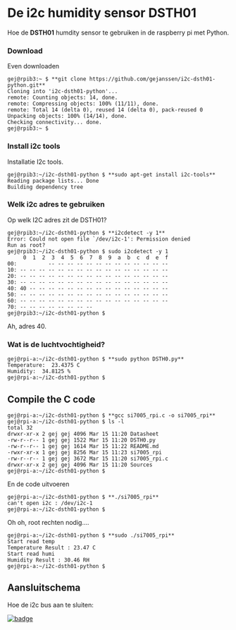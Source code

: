 # De i2c humidity sensor DSTH01

Hoe de **DSTH01** humdity sensor te gebruiken in de raspberry pi met Python.

### Download

Even downloaden

	gej@rpib3:~ $ **git clone https://github.com/gejanssen/i2c-dsth01-python.git**
	Cloning into 'i2c-dsth01-python'...
	remote: Counting objects: 14, done.
	remote: Compressing objects: 100% (11/11), done.
	remote: Total 14 (delta 0), reused 14 (delta 0), pack-reused 0
	Unpacking objects: 100% (14/14), done.
	Checking connectivity... done.
	gej@rpib3:~ $ 

### Install i2c tools

Installatie I2c tools.

	gej@rpib3:~/i2c-dsth01-python $ **sudo apt-get install i2c-tools**
	Reading package lists... Done
	Building dependency tree       


### Welk i2c adres te gebruiken

Op welk I2C adres zit de DSTH01?

	gej@rpib3:~/i2c-dsth01-python $ **i2cdetect -y 1**
	Error: Could not open file `/dev/i2c-1': Permission denied
	Run as root?
	gej@rpib3:~/i2c-dsth01-python $ sudo i2cdetect -y 1
	     0  1  2  3  4  5  6  7  8  9  a  b  c  d  e  f
	00:          -- -- -- -- -- -- -- -- -- -- -- -- -- 
	10: -- -- -- -- -- -- -- -- -- -- -- -- -- -- -- -- 
	20: -- -- -- -- -- -- -- -- -- -- -- -- -- -- -- -- 
	30: -- -- -- -- -- -- -- -- -- -- -- -- -- -- -- -- 
	40: 40 -- -- -- -- -- -- -- -- -- -- -- -- -- -- -- 
	50: -- -- -- -- -- -- -- -- -- -- -- -- -- -- -- -- 
	60: -- -- -- -- -- -- -- -- -- -- -- -- -- -- -- -- 
	70: -- -- -- -- -- -- -- --                         
	gej@rpib3:~/i2c-dsth01-python $ 

Ah, adres 40.

### Wat is de luchtvochtigheid?

	gej@rpi-a:~/i2c-dsth01-python $ **sudo python DSTH0.py**
	Temperature:  23.4375 C
	Humidity:  34.8125 %
	gej@rpi-a:~/i2c-dsth01-python $

## Compile the C code

	gej@rpi-a:~/i2c-dsth01-python $ **gcc si7005_rpi.c -o si7005_rpi**
	gej@rpi-a:~/i2c-dsth01-python $ ls -l
	total 32
	drwxr-xr-x 2 gej gej 4096 Mar 15 11:20 Datasheet
	-rw-r--r-- 1 gej gej 1522 Mar 15 11:20 DSTH0.py
	-rw-r--r-- 1 gej gej 1614 Mar 15 11:22 README.md
	-rwxr-xr-x 1 gej gej 8256 Mar 15 11:23 si7005_rpi
	-rw-r--r-- 1 gej gej 3672 Mar 15 11:20 si7005_rpi.c
	drwxr-xr-x 2 gej gej 4096 Mar 15 11:20 Sources
	gej@rpi-a:~/i2c-dsth01-python $

En de code uitvoeren

	gej@rpi-a:~/i2c-dsth01-python $ **./si7005_rpi**
	can't open i2c : /dev/i2c-1
	gej@rpi-a:~/i2c-dsth01-python $

Oh oh, root rechten nodig....

	gej@rpi-a:~/i2c-dsth01-python $ **sudo ./si7005_rpi**
	Start read temp
	Temperature Result : 23.47 C
	Start read humi
	Humidity Result : 30.46 RH
	gej@rpi-a:~/i2c-dsth01-python $


## Aansluitschema

Hoe de i2c bus aan te sluiten:


[![badge](https://raw.githubusercontent.com/gejanssen/i2c-dsth01-python/master/Raspberry-Pi-GPIO-Layout-Re-300x149.gif)](https://raw.githubusercontent.com/gejanssen/i2c-dsth01-python/master/Raspberry-Pi-GPIO-Layout-Re-300x149.gif)
